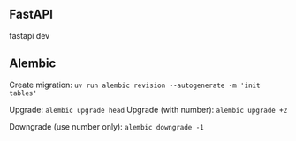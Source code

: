 ## FastAPI

fastapi dev

## Alembic

Create migration: `uv run alembic revision --autogenerate -m 'init tables'`

Upgrade: `alembic upgrade head`
Upgrade (with number): `alembic upgrade +2`

Downgrade (use number only): `alembic downgrade -1`
